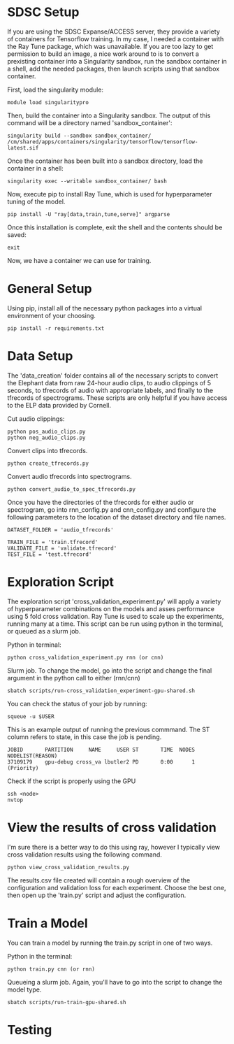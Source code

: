 # SDSC Setup

If you are using the SDSC Expanse/ACCESS server, they provide a variety of containers for Tensorflow training. In my case, I needed a container with the Ray Tune package, which was unavailable. If you are too lazy to get permission to build an image, a nice work around to is to convert a prexisting container into a Singularity sandbox, run the sandbox container in a shell, add the needed packages, then launch scripts using that sandbox container.

First, load the singularity module:
```
module load singularitypro
```

Then, build the container into a Singularity sandbox. The output of this command will be a directory named 'sandbox_container':
```
singularity build --sandbox sandbox_container/ /cm/shared/apps/containers/singularity/tensorflow/tensorflow-latest.sif
```

Once the container has been built into a sandbox directory, load the container in a shell:
```
singularity exec --writable sandbox_container/ bash
```

Now, execute pip to install Ray Tune, which is used for hyperparameter tuning of the model.
```
pip install -U "ray[data,train,tune,serve]" argparse
```

Once this installation is complete, exit the shell and the contents should be saved:
```
exit
```

Now, we have a container we can use for training.

# General Setup

Using pip, install all of the necessary python packages into a virtual environment of your choosing.
```
pip install -r requirements.txt
```

# Data Setup

The 'data_creation' folder contains all of the necessary scripts to convert the Elephant data from raw 24-hour audio clips, to audio clippings of 5 seconds, to tfrecords of audio with appropriate labels, and finally to the tfrecords of spectrograms. These scripts are only helpful if you have access to the ELP data provided by Cornell.

Cut audio clippings:
```
python pos_audio_clips.py
python neg_audio_clips.py
```

Convert clips into tfrecords.
```
python create_tfrecords.py
```

Convert audio tfrecords into spectrograms.
```
python convert_audio_to_spec_tfrecords.py
```

Once you have the directories of the tfrecords for either audio or spectrogram, go into rnn_config.py and cnn_config.py and configure the following parameters to the location of the dataset directory and file names.
```
DATASET_FOLDER = 'audio_tfrecords'

TRAIN_FILE = 'train.tfrecord'
VALIDATE_FILE = 'validate.tfrecord'
TEST_FILE = 'test.tfrecord'
```

# Exploration Script

The exploration script 'cross_validation_experiment.py' will apply a variety of hyperparameter combinations on the models and asses performance using 5 fold cross validation. Ray Tune is used to scale up the experiments, running many at a time.  This script can be run using python in the terminal, or queued as a slurm job.

Python in terminal:
```
python cross_validation_experiment.py rnn (or cnn)
```

Slurm job. To change the model, go into the script and change the final argument in the python call to either (rnn/cnn)
```
sbatch scripts/run-cross_validation_experiment-gpu-shared.sh
```

You can check the status of your job by running:
```
squeue -u $USER
```

This is an example output of running the previous commmand. The ST column refers to state, in this case the job is pending.
```             
JOBID       PARTITION     NAME     USER ST       TIME  NODES NODELIST(REASON)
37109179    gpu-debug cross_va lbutler2 PD       0:00      1 (Priority)
```

Check if the script is properly using the GPU
```
ssh <node>
nvtop
```

# View the results of cross validation

I'm sure there is a better way to do this using ray, however I typically view cross validation results using the following command.
```
python view_cross_validation_results.py
```

The results.csv file created will contain a rough overview of the configuration and validation loss for each experiment. Choose the best one, then open up the 'train.py' script and adjust the configuration.

# Train a Model

You can train a model by running the train.py script in one of two ways.

Python in the terminal:
```
python train.py cnn (or rnn)
```

Queueing a slurm job. Again, you'll have to go into the script to change the model type.
```
sbatch scripts/run-train-gpu-shared.sh
```

# Testing
